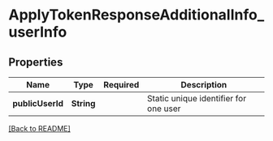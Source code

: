 # ApplyTokenResponseAdditionalInfo_userInfo
## Properties

| Name | Type | Required | Description |
| ------------- | ------------- | ------------- | ------------- |
| **publicUserId** | **String** |  | Static unique identifier for one user |

[[Back to README]](../../../../README.md)
